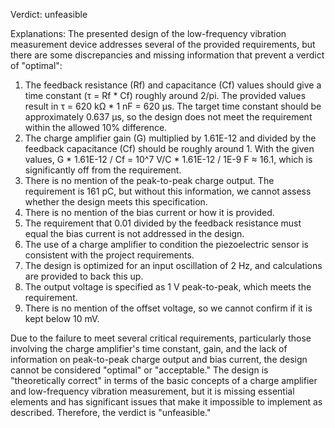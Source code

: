 Verdict: unfeasible

Explanations: 
The presented design of the low-frequency vibration measurement device addresses several of the provided requirements, but there are some discrepancies and missing information that prevent a verdict of "optimal":

1. The feedback resistance (Rf) and capacitance (Cf) values should give a time constant (τ = Rf * Cf) roughly around 2/pi. The provided values result in τ = 620 kΩ * 1 nF = 620 μs. The target time constant should be approximately 0.637 μs, so the design does not meet the requirement within the allowed 10% difference.
2. The charge amplifier gain (G) multiplied by 1.61E-12 and divided by the feedback capacitance (Cf) should be roughly around 1. With the given values, G * 1.61E-12 / Cf = 10^7 V/C * 1.61E-12 / 1E-9 F ≈ 16.1, which is significantly off from the requirement.
3. There is no mention of the peak-to-peak charge output. The requirement is 161 pC, but without this information, we cannot assess whether the design meets this specification.
4. There is no mention of the bias current or how it is provided.
5. The requirement that 0.01 divided by the feedback resistance must equal the bias current is not addressed in the design.
6. The use of a charge amplifier to condition the piezoelectric sensor is consistent with the project requirements.
7. The design is optimized for an input oscillation of 2 Hz, and calculations are provided to back this up.
8. The output voltage is specified as 1 V peak-to-peak, which meets the requirement.
9. There is no mention of the offset voltage, so we cannot confirm if it is kept below 10 mV.

Due to the failure to meet several critical requirements, particularly those involving the charge amplifier's time constant, gain, and the lack of information on peak-to-peak charge output and bias current, the design cannot be considered "optimal" or "acceptable." The design is "theoretically correct" in terms of the basic concepts of a charge amplifier and low-frequency vibration measurement, but it is missing essential elements and has significant issues that make it impossible to implement as described. Therefore, the verdict is "unfeasible."